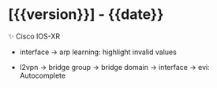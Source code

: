 # [{{version}}] - {{date}}

✨ Cisco IOS-XR

* interface → arp learning: highlight invalid values

* l2vpn → bridge group → bridge domain → interface → evi: Autocomplete


